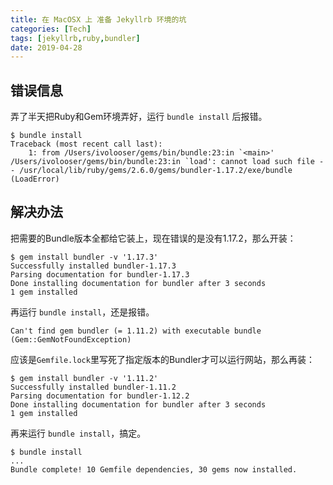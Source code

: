 ```yaml
---
title: 在 MacOSX 上 准备 Jekyllrb 环境的坑
categories: [Tech]
tags: [jekyllrb,ruby,bundler]
date: 2019-04-28
---
```


## 错误信息

弄了半天把Ruby和Gem环境弄好，运行 `bundle install` 后报错。

```
$ bundle install                                                                                                                                                         Traceback (most recent call last):
    1: from /Users/ivolooser/gems/bin/bundle:23:in `<main>'
/Users/ivolooser/gems/bin/bundle:23:in `load': cannot load such file -- /usr/local/lib/ruby/gems/2.6.0/gems/bundler-1.17.2/exe/bundle (LoadError)
```

## 解决办法

把需要的Bundle版本全都给它装上，现在错误的是没有1.17.2，那么开装：

```
$ gem install bundler -v '1.17.3'                                                                                                                                        Successfully installed bundler-1.17.3
Parsing documentation for bundler-1.17.3
Done installing documentation for bundler after 3 seconds
1 gem installed
```

再运行 `bundle install`，还是报错。

```
Can't find gem bundler (= 1.11.2) with executable bundle (Gem::GemNotFoundException)
```

应该是`Gemfile.lock`里写死了指定版本的Bundler才可以运行网站，那么再装：

```
$ gem install bundler -v '1.11.2'                                                                                                                                        Successfully installed bundler-1.11.2
Parsing documentation for bundler-1.12.2
Done installing documentation for bundler after 3 seconds
1 gem installed
```

再来运行 `bundle install`，搞定。

```
$ bundle install   
...
Bundle complete! 10 Gemfile dependencies, 30 gems now installed.
```